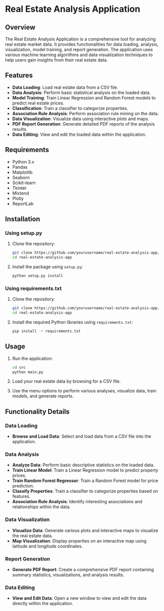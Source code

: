 # Real Estate Analysis Application

## Overview

The Real Estate Analysis Application is a comprehensive tool for analyzing real estate market data. It provides functionalities for data loading, analysis, visualization, model training, and report generation. The application uses various machine learning algorithms and data visualization techniques to help users gain insights from their real estate data.

## Features

- **Data Loading**: Load real estate data from a CSV file.
- **Data Analysis**: Perform basic statistical analysis on the loaded data.
- **Model Training**: Train Linear Regression and Random Forest models to predict real estate prices.
- **Classification**: Train a classifier to categorize properties.
- **Association Rule Analysis**: Perform association rule mining on the data.
- **Data Visualization**: Visualize data using interactive plots and maps.
- **PDF Report Generation**: Generate detailed PDF reports of the analysis results.
- **Data Editing**: View and edit the loaded data within the application.

## Requirements

- Python 3.x
- Pandas
- Matplotlib
- Seaborn
- Scikit-learn
- Tkinter
- Mlxtend
- Plotly
- ReportLab

## Installation

### Using setup.py

1. Clone the repository:
    ```sh
    git clone https://github.com/yourusername/real-estate-analysis-app.git
    cd real-estate-analysis-app
    ```

2. Install the package using `setup.py`:
    ```sh
    python setup.py install
    ```

### Using requirements.txt

1. Clone the repository:
    ```sh
    git clone https://github.com/yourusername/real-estate-analysis-app.git
    cd real-estate-analysis-app
    ```

2. Install the required Python libraries using `requirements.txt`:
    ```sh
    pip install -r requirements.txt
    ```

## Usage

1. Run the application:
    ```sh
    cd src
    python main.py
    ```

2. Load your real estate data by browsing for a CSV file.

3. Use the menu options to perform various analyses, visualize data, train models, and generate reports.

## Functionality Details

### Data Loading
- **Browse and Load Data**: Select and load data from a CSV file into the application.

### Data Analysis
- **Analyze Data**: Perform basic descriptive statistics on the loaded data.
- **Train Linear Model**: Train a Linear Regression model to predict property prices.
- **Train Random Forest Regressor**: Train a Random Forest model for price prediction.
- **Classify Properties**: Train a classifier to categorize properties based on features.
- **Association Rule Analysis**: Identify interesting associations and relationships within the data.

### Data Visualization
- **Visualize Data**: Generate various plots and interactive maps to visualize the real estate data.
- **Map Visualization**: Display properties on an interactive map using latitude and longitude coordinates.

### Report Generation
- **Generate PDF Report**: Create a comprehensive PDF report containing summary statistics, visualizations, and analysis results.

### Data Editing
- **View and Edit Data**: Open a new window to view and edit the data directly within the application.
